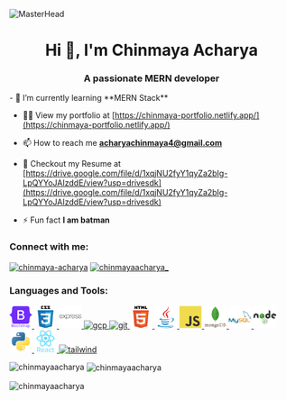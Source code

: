 ![MasterHead](https://github.com/halfrost/halfrost/blob/master/icons/header_.png)
<h1 align="center">Hi 👋, I'm Chinmaya Acharya</h1>
<h3 align="center">A passionate MERN developer</h3>
- 🌱 I’m currently learning **MERN Stack**

- 👨‍💻 View my portfolio at [https://chinmaya-portfolio.netlify.app/](https://chinmaya-portfolio.netlify.app/)

- 📫 How to reach me **acharyachinmaya4@gmail.com** 

- 📄 Checkout my Resume at [https://drive.google.com/file/d/1xqjNU2fyY1qyZa2bIg-LpQYYoJAIzddE/view?usp=drivesdk](https://drive.google.com/file/d/1xqjNU2fyY1qyZa2bIg-LpQYYoJAIzddE/view?usp=drivesdk)

- ⚡ Fun fact **I am batman**

<h3 align="left">Connect with me:</h3>
<p align="left">
<a href="https://linkedin.com/in/chinmaya-acharya" target="blank"><img align="center" src="https://raw.githubusercontent.com/rahuldkjain/github-profile-readme-generator/master/src/images/icons/Social/linked-in-alt.svg" alt="chinmaya-acharya" height="30" width="40" /></a>
<a href="https://www.leetcode.com/chinmayaacharya_" target="blank"><img align="center" src="https://raw.githubusercontent.com/rahuldkjain/github-profile-readme-generator/master/src/images/icons/Social/leet-code.svg" alt="chinmayaacharya_" height="30" width="40" /></a>
</p>

<h3 align="left">Languages and Tools:</h3>
<p align="left"> <a href="https://getbootstrap.com" target="_blank" rel="noreferrer"> <img src="https://raw.githubusercontent.com/devicons/devicon/master/icons/bootstrap/bootstrap-plain-wordmark.svg" alt="bootstrap" width="40" height="40"/> </a> <a href="https://www.w3schools.com/css/" target="_blank" rel="noreferrer"> <img src="https://raw.githubusercontent.com/devicons/devicon/master/icons/css3/css3-original-wordmark.svg" alt="css3" width="40" height="40"/> </a> <a href="https://expressjs.com" target="_blank" rel="noreferrer"> <img src="https://raw.githubusercontent.com/devicons/devicon/master/icons/express/express-original-wordmark.svg" alt="express" width="40" height="40"/> </a> <a href="https://cloud.google.com" target="_blank" rel="noreferrer"> <img src="https://www.vectorlogo.zone/logos/google_cloud/google_cloud-icon.svg" alt="gcp" width="40" height="40"/> </a> <a href="https://git-scm.com/" target="_blank" rel="noreferrer"> <img src="https://www.vectorlogo.zone/logos/git-scm/git-scm-icon.svg" alt="git" width="40" height="40"/> </a> <a href="https://www.w3.org/html/" target="_blank" rel="noreferrer"> <img src="https://raw.githubusercontent.com/devicons/devicon/master/icons/html5/html5-original-wordmark.svg" alt="html5" width="40" height="40"/> </a> <a href="https://www.java.com" target="_blank" rel="noreferrer"> <img src="https://raw.githubusercontent.com/devicons/devicon/master/icons/java/java-original.svg" alt="java" width="40" height="40"/> </a> <a href="https://developer.mozilla.org/en-US/docs/Web/JavaScript" target="_blank" rel="noreferrer"> <img src="https://raw.githubusercontent.com/devicons/devicon/master/icons/javascript/javascript-original.svg" alt="javascript" width="40" height="40"/> </a> <a href="https://www.mongodb.com/" target="_blank" rel="noreferrer"> <img src="https://raw.githubusercontent.com/devicons/devicon/master/icons/mongodb/mongodb-original-wordmark.svg" alt="mongodb" width="40" height="40"/> </a> <a href="https://www.mysql.com/" target="_blank" rel="noreferrer"> <img src="https://raw.githubusercontent.com/devicons/devicon/master/icons/mysql/mysql-original-wordmark.svg" alt="mysql" width="40" height="40"/> </a> <a href="https://nodejs.org" target="_blank" rel="noreferrer"> <img src="https://raw.githubusercontent.com/devicons/devicon/master/icons/nodejs/nodejs-original-wordmark.svg" alt="nodejs" width="40" height="40"/> </a> <a href="https://www.python.org" target="_blank" rel="noreferrer"> <img src="https://raw.githubusercontent.com/devicons/devicon/master/icons/python/python-original.svg" alt="python" width="40" height="40"/> </a> <a href="https://reactjs.org/" target="_blank" rel="noreferrer"> <img src="https://raw.githubusercontent.com/devicons/devicon/master/icons/react/react-original-wordmark.svg" alt="react" width="40" height="40"/> </a> <a href="https://tailwindcss.com/" target="_blank" rel="noreferrer"> <img src="https://www.vectorlogo.zone/logos/tailwindcss/tailwindcss-icon.svg" alt="tailwind" width="40" height="40"/> </a> </p>

<p><img align="left" src="https://github-readme-stats.vercel.app/api/top-langs?username=chinmayaacharya&show_icons=true&locale=en&layout=compact" alt="chinmayaacharya" /></p>

<p>&nbsp;<img align="center" src="https://github-readme-stats.vercel.app/api?username=chinmayaacharya&show_icons=true&locale=en" alt="chinmayaacharya" /></p>

<p><img align="center" src="https://github-readme-streak-stats.herokuapp.com/?user=chinmayaacharya&" alt="chinmayaacharya" /></p>
